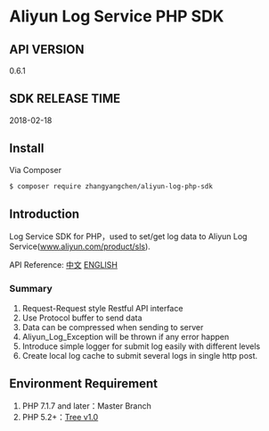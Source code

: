 ﻿# Aliyun Log Service PHP SDK

## API VERSION

0.6.1

## SDK RELEASE TIME

2018-02-18

## Install

Via Composer

``` bash
$ composer require zhangyangchen/aliyun-log-php-sdk
```
## Introduction

Log Service SDK for PHP，used to set/get log data to Aliyun Log Service(www.aliyun.com/product/sls).

API Reference: [中文](https://help.aliyun.com/document_detail/29007.html) [ENGLISH](https://www.alibabacloud.com/help/doc-detail/29007.htm)


### Summary

1. Request-Request style Restful API interface
2. Use Protocol buffer to send data 
3. Data can be compressed when sending to server
4. Aliyun_Log_Exception will be thrown if any error happen
5. Introduce simple logger for submit log easily with different levels
6. Create local log cache to submit several logs in single http post.

## Environment Requirement

1. PHP 7.1.7 and later：Master Branch
2. PHP 5.2+：[Tree v1.0](https://github.com/aliyun/aliyun-log-php-sdk/tree/v1.0)


